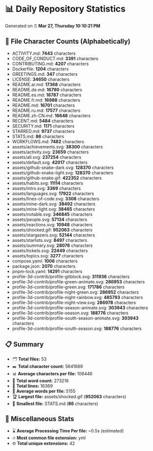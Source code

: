 # 📊 Daily Repository Statistics
Generated on ⏰ **Mar 27, Thursday 10:10:21 PM**

## 📂 File Character Counts (Alphabetically)
- ACTIVITY.md: **7443** characters
- CODE_OF_CONDUCT.md: **3391** characters
- CONTRIBUTING.md: **4207** characters
- Dockerfile: **1204** characters
- GREETINGS.md: **347** characters
- LICENSE: **34650** characters
- README.ar.md: **17368** characters
- README.de.md: **16790** characters
- README.es.md: **16787** characters
- README.fr.md: **16988** characters
- README.md: **16701** characters
- README.ru.md: **17577** characters
- README.zh-CN.md: **16648** characters
- RECENT.md: **5484** characters
- SECURITY.md: **1171** characters
- STARRED.md: **9737** characters
- STATS.md: **86** characters
- WORKFLOWS.md: **7482** characters
- assets/achievements.svg: **38300** characters
- assets/activity.svg: **23659** characters
- assets/all.svg: **237254** characters
- assets/default.svg: **42017** characters
- assets/github-snake-dark.svg: **128370** characters
- assets/github-snake-light.svg: **128370** characters
- assets/github-snake.gif: **422352** characters
- assets/habits.svg: **11114** characters
- assets/intro.svg: **3369** characters
- assets/languages.svg: **17922** characters
- assets/lines-of-code.svg: **3308** characters
- assets/mine-dark.svg: **38492** characters
- assets/mine-light.svg: **38465** characters
- assets/notable.svg: **346845** characters
- assets/people.svg: **57134** characters
- assets/reactions.svg: **10948** characters
- assets/shocked.gif: **952063** characters
- assets/stargazers.svg: **52144** characters
- assets/starlists.svg: **8497** characters
- assets/summary.svg: **28076** characters
- assets/tickets.svg: **22449** characters
- assets/topics.svg: **3277** characters
- compose.yaml: **1006** characters
- package.json: **2070** characters
- pnpm-lock.yaml: **14291** characters
- profile-3d-contrib/profile-gitblock.svg: **311936** characters
- profile-3d-contrib/profile-green-animate.svg: **286953** characters
- profile-3d-contrib/profile-green.svg: **171786** characters
- profile-3d-contrib/profile-night-green.svg: **286952** characters
- profile-3d-contrib/profile-night-rainbow.svg: **485793** characters
- profile-3d-contrib/profile-night-view.svg: **286978** characters
- profile-3d-contrib/profile-season-animate.svg: **303943** characters
- profile-3d-contrib/profile-season.svg: **188776** characters
- profile-3d-contrib/profile-south-season-animate.svg: **303943** characters
- profile-3d-contrib/profile-south-season.svg: **188776** characters

## 📋 Summary
- 🗂️ **Total files:** 53
- ✒️ **Total character count:** 5641689
- 📊 **Average characters per file:** 106446
- 📝 **Total word count:** 273216
- 🧾 **Total lines:** 16369
- 📐 **Average words per file:** 5155
- 🏆 **Largest file:** assets/shocked.gif (**952063** characters)
- 🥉 **Smallest file:** STATS.md (**86** characters)

## 🌟 Miscellaneous Stats
- ⌛ **Average Processing Time Per file:** ~0.5s (estimated)
- 🔥 **Most common file extension:** yml
- 🌐 **Total unique extensions:** 42
